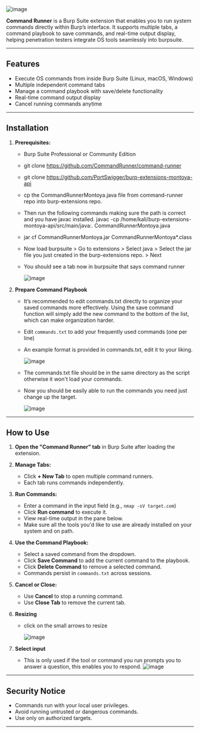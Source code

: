 ![image](https://github.com/user-attachments/assets/530ae151-422d-4783-a974-362834a3871e)








**Command Runner** is a Burp Suite extension that enables you to run system commands directly within Burp’s interface. It supports multiple tabs, a command playbook to save commands, and real-time output display, helping penetration testers integrate OS tools seamlessly into burpsuite.

---

## Features

- Execute OS commands from inside Burp Suite (Linux, macOS, Windows)
- Multiple independent command tabs
- Manage a command playbook with save/delete functionality
- Real-time command output display
- Cancel running commands anytime

---

## Installation

1. **Prerequisites:**
   - Burp Suite Professional or Community Edition
   - git clone https://github.com/CommandRunner/command-runner
   - git clone https://github.com/PortSwigger/burp-extensions-montoya-api
   - cp the CommandRunnerMontoya.java file from command-runner repo into burp-extensions repo.
   - Then run the following commands making sure the path is correct and you have javac installed. javac -cp /home/kali/burp-extensions-montoya-api/src/main/java:. CommandRunnerMontoya.java
   - jar cf CommandRunnerMontoya.jar CommandRunnerMontoya*.class
   - Now load burpsuite > Go to extensions > Select java > Select the jar file you just created in the burp-extensions repo. > Next
   - You should see a tab now in burpsuite that says command runner
  
     ![image](https://github.com/user-attachments/assets/e6530413-3856-4a8a-8af4-c11b69449a27)


2. **Prepare Command Playbook**

   - It’s recommended to edit commands.txt directly to organize your saved commands more effectively. Using the save command function will simply add the new command to the bottom of the list, which can make organization harder.
   - Edit `commands.txt` to add your frequently used commands (one per line)
   - An example format is provided in commands.txt, edit it to your liking.

     ![image](https://github.com/user-attachments/assets/20966310-44fc-4d39-960d-4e2405f67c99)

   - The commands.txt file should be in the same directory as the script otherwise it won't load your commands.
   - Now you should be easily able to run the commands you need just change up the target.
     
     ![image](https://github.com/user-attachments/assets/c36ce7ff-19cf-4491-960c-60b081cf3b76)


---

## How to Use

1. **Open the "Command Runner" tab** in Burp Suite after loading the extension.

2. **Manage Tabs:**
   - Click **+ New Tab** to open multiple command runners.
   - Each tab runs commands independently.

3. **Run Commands:**
   - Enter a command in the input field (e.g., `nmap -sV target.com`)
   - Click **Run command** to execute it.
   - View real-time output in the pane below.
   - Make sure all the tools you'd like to use are already installed on your system and on path.

4. **Use the Command Playbook:**
   - Select a saved command from the dropdown.
   - Click **Save Command** to add the current command to the playbook.
   - Click **Delete Command** to remove a selected command.
   - Commands persist in `commands.txt` across sessions.

5. **Cancel or Close:**
   - Use **Cancel** to stop a running command.
   - Use **Close Tab** to remove the current tab.

6. **Resizing**
   - click on the small arrows to resize 
     
     ![image](https://github.com/user-attachments/assets/b382bff0-f217-4d3f-bc3f-dd5621d786b6)

7. **Select input**
   - This is only used if the tool or command you run prompts you to answer a question, this enables you to respond.
     ![image](https://github.com/user-attachments/assets/92eb8b9f-f301-4d9a-a9dd-4a3f8ec0e584)



---

## Security Notice

- Commands run with your local user privileges.
- Avoid running untrusted or dangerous commands.
- Use only on authorized targets.

---

